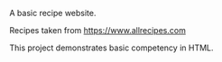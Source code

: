 A basic recipe website. 

Recipes taken from https://www.allrecipes.com

This project demonstrates basic competency in HTML.